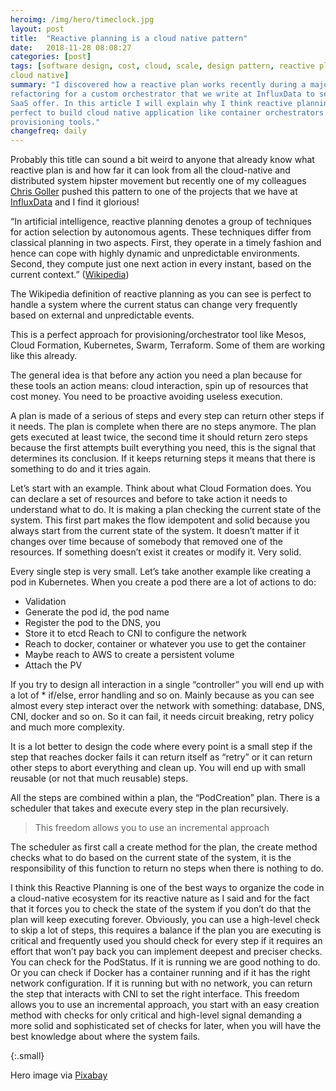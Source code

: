 ```yaml
---
heroimg: /img/hero/timeclock.jpg
layout: post
title:  "Reactive planning is a cloud native pattern"
date:   2018-11-28 08:08:27
categories: [post]
tags: [software design, cost, cloud, scale, design pattern, reactive planning,
cloud native]
summary: "I discovered how a reactive plan works recently during a major
refactoring for a custom orchestrator that we write at InfluxData to serve our
SaaS offer. In this article I will explain why I think reactive planning is
perfect to build cloud native application like container orchestrators and
provisioning tools."
changefreq: daily
---
```

Probably this title can sound a bit weird to anyone that already know what
reactive plan is and how far it can look from all the cloud-native and
distributed system hipster movement but recently one of my colleagues [Chris
Goller](https://twitter.com/goller) pushed this pattern to one of the projects
that we have at [InfluxData](https://influxdata.com) and I find it glorious!

“In artificial intelligence, reactive planning denotes a group of techniques for
action selection by autonomous agents. These techniques differ from classical
planning in two aspects. First, they operate in a timely fashion and hence can
cope with highly dynamic and unpredictable environments. Second, they compute
just one next action in every instant, based on the current context.”
([Wikipedia](https://en.wikipedia.org/wiki/Reactive_planning))

The Wikipedia definition of reactive planning as you can see is perfect to
handle a system where the current status can change very frequently based on
external and unpredictable events.

This is a perfect approach for provisioning/orchestrator tool like Mesos, Cloud
Formation, Kubernetes, Swarm, Terraform. Some of them are working like this
already.

The general idea is that before any action you need a plan because for these
tools an action means: cloud interaction, spin up of resources that cost money.
You need to be proactive avoiding useless execution.

A plan is made of a serious of steps and every step can return other steps if it
needs. The plan is complete when there are no steps anymore.  The plan gets
executed at least twice, the second time it should return zero steps because the
first attempts built everything you need, this is the signal that determines its
conclusion. If it keeps returning steps it means that there is something to do
and it tries again.

Let’s start with an example. Think about what Cloud Formation does. You can
declare a set of resources and before to take action it needs to understand what
to do. It is making a plan checking the current state of the system. This first
part makes the flow idempotent and solid because you always start from the
current state of the system. It doesn’t matter if it changes over time because
of somebody that removed one of the resources. If something doesn’t exist it
creates or modify it. Very solid.

Every single step is very small. Let’s take another example like creating a pod
in Kubernetes. When you create a pod there are a lot of actions to do:

* Validation
* Generate the pod id, the pod name
* Register the pod to the DNS, you
* Store it to etcd
Reach to CNI to configure the network
* Reach to docker, container or whatever you use to get the container
* Maybe reach to AWS to create a persistent volume
* Attach the PV

If you try to design all interaction in a single “controller” you will end up
with a lot of * if/else, error handling and so on. Mainly because as you can see
almost every step interact over the network with something: database, DNS, CNI,
docker and so on. So it can fail, it needs circuit breaking, retry policy and
much more complexity.

It is a lot better to design the code where every point is a small step if the
step that reaches docker fails it can return itself as “retry” or it can return
other steps to abort everything and clean up. You will end up with small
reusable (or not that much reusable) steps.

All the steps are combined within a plan,  the “PodCreation” plan. There is a
scheduler that takes and execute every step in the plan recursively.

> This freedom allows you to use an incremental approach

The scheduler as first call a create method for the plan, the create method
checks what to do based on the current state of the system, it is the
responsibility of this function to return no steps when there is nothing to do.

I think this Reactive Planning is one of the best ways to organize the code in a
cloud-native ecosystem for its reactive nature as I said and for the fact that
it forces you to check the state of the system if you don’t do that the plan
will keep executing forever.  Obviously, you can use a high-level check to skip
a lot of steps, this requires a balance if the plan you are executing is
critical and frequently used you should check for every step if it requires an
effort that won’t pay back you can implement deepest and preciser checks. You
can check for the PodStatus. If it is running we are good nothing to do. Or you
can check if Docker has a container running and if it has the right network
configuration. If it is running but with no network, you can return the step
that interacts with CNI to set the right interface. This freedom allows you to
use an incremental approach, you start with an easy creation method with checks
for only critical and high-level signal demanding a more solid and sophisticated
set of checks for later, when you will have the best knowledge about where
the system fails.

{:.small}

Hero image via
[Pixabay](https://pixabay.com/en/time-time-management-stopwatch-3222267/)
